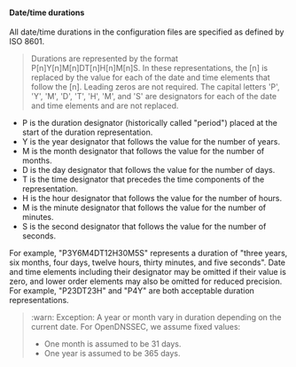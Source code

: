 #### Date/time durations

All date/time durations in the configuration files are specified as defined by ISO 8601.

> Durations are represented by the format P[n]Y[n]M[n]DT[n]H[n]M[n]S. In these representations, the [n] is replaced by the value for each of the date and time elements that follow the [n]. Leading zeros are not required. The capital letters 'P', 'Y', 'M', 'D', 'T', 'H', 'M', and 'S' are designators for each of the date and time elements and are not replaced.

- P is the duration designator (historically called "period") placed at the start of the duration representation.
- Y is the year designator that follows the value for the number of years.
- M is the month designator that follows the value for the number of months.
- D is the day designator that follows the value for the number of days.
- T is the time designator that precedes the time components of the representation.
- H is the hour designator that follows the value for the number of hours.
- M is the minute designator that follows the value for the number of minutes.
- S is the second designator that follows the value for the number of seconds.

For example, "P3Y6M4DT12H30M5S" represents a duration of "three years, six months, four days, twelve hours, thirty minutes, and five seconds". Date and time elements including their designator may be omitted if their value is zero, and lower order elements may also be omitted for reduced precision. For example, "P23DT23H" and "P4Y" are both acceptable duration representations.

> :warn:
> Exception: A year or month vary in duration depending on the current date. For OpenDNSSEC, we assume fixed values:
> 
> - One month is assumed to be 31 days.
> - One year is assumed to be 365 days.
